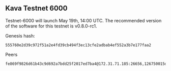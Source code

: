 ## Kava Testnet 6000
Testnet-6000 will launch May 19th, 14:00 UTC. The recommended version of the software for this testnet is v0.8.0-rc1.

Genesis hash:

```
555760e2d39c972f51a2e4fd39cb494f3ec13cfe2adbab4ef552a3b7e177faa2
```

Peers

```
fe869f9826d61b43c9d692a7bdd25f2017ed7ba4@172.31.71.185:26656,126750015d8a5331f79d487703998ac49a19e9d5@3.0.4.105:26656
```
